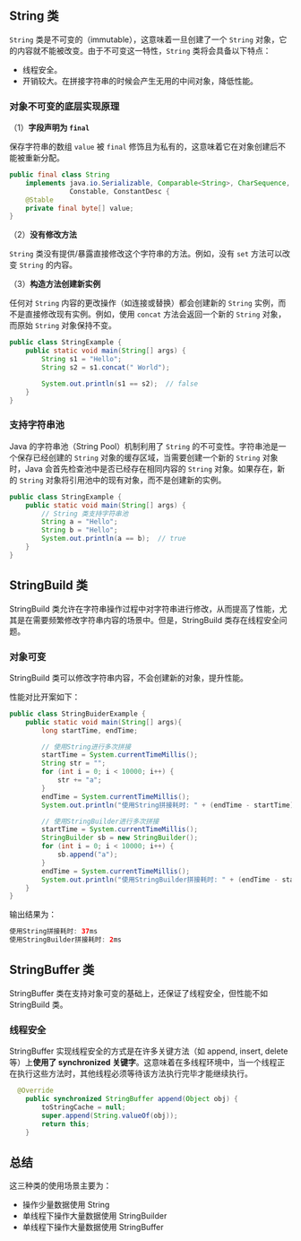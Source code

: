 ## String 类

`String` 类是不可变的（immutable），这意味着一旦创建了一个 `String` 对象，它的内容就不能被改变。由于不可变这一特性，`String` 类将会具备以下特点：

- 线程安全。
- 开销较大。在拼接字符串的时候会产生无用的中间对象，降低性能。



### 对象不可变的底层实现原理

（1）**字段声明为 `final`**

保存字符串的数组 `value` 被  `final`  修饰且为私有的，这意味着它在对象创建后不能被重新分配。

```java
public final class String
    implements java.io.Serializable, Comparable<String>, CharSequence,
               Constable, ConstantDesc {
	@Stable
    private final byte[] value;
}
```

（2）**没有修改方法**

`String` 类没有提供/暴露直接修改这个字符串的方法。例如，没有 `set` 方法可以改变 `String` 的内容。

（3）**构造方法创建新实例**

任何对 `String` 内容的更改操作（如连接或替换）都会创建新的 `String` 实例，而不是直接修改现有实例。例如，使用 `concat` 方法会返回一个新的 `String` 对象，而原始 `String` 对象保持不变。

```java
public class StringExample {
    public static void main(String[] args) {
        String s1 = "Hello";
        String s2 = s1.concat(" World");

        System.out.println(s1 == s2);  // false
    }
}
```





### 支持字符串池

Java 的字符串池（String Pool）机制利用了 `String` 的不可变性。字符串池是一个保存已经创建的 `String` 对象的缓存区域，当需要创建一个新的 `String` 对象时，Java 会首先检查池中是否已经存在相同内容的 `String` 对象。如果存在，新的 `String` 对象将引用池中的现有对象，而不是创建新的实例。

```java
public class StringExample {
    public static void main(String[] args) {
        // String 类支持字符串池
        String a = "Hello";
        String b = "Hello";
        System.out.println(a == b);  // true
    }
}
```





## StringBuild 类

StringBuild 类允许在字符串操作过程中对字符串进行修改，从而提高了性能，尤其是在需要频繁修改字符串内容的场景中。但是，StringBuild 类存在线程安全问题。



### 对象可变

StringBuild 类可以修改字符串内容，不会创建新的对象，提升性能。

性能对比开案如下：

```java
public class StringBuiderExample {
    public static void main(String[] args){
        long startTime, endTime;

        // 使用String进行多次拼接
        startTime = System.currentTimeMillis();
        String str = "";
        for (int i = 0; i < 10000; i++) {
            str += "a";
        }
        endTime = System.currentTimeMillis();
        System.out.println("使用String拼接耗时: " + (endTime - startTime) + "ms");

        // 使用StringBuilder进行多次拼接
        startTime = System.currentTimeMillis();
        StringBuilder sb = new StringBuilder();
        for (int i = 0; i < 10000; i++) {
            sb.append("a");
        }
        endTime = System.currentTimeMillis();
        System.out.println("使用StringBuilder拼接耗时: " + (endTime - startTime) + "ms");
    }
}
```

输出结果为：

```java
使用String拼接耗时: 37ms
使用StringBuilder拼接耗时: 2ms
```





## StringBuffer 类

StringBuffer 类在支持对象可变的基础上，还保证了线程安全，但性能不如 StringBuild 类。



### 线程安全

StringBuffer 实现线程安全的方式是在许多关键方法（如 append, insert, delete 等）上**使用了 synchronized 关键字**。这意味着在多线程环境中，当一个线程正在执行这些方法时，其他线程必须等待该方法执行完毕才能继续执行。

```java
  @Override
    public synchronized StringBuffer append(Object obj) {
        toStringCache = null;
        super.append(String.valueOf(obj));
        return this;
    }
```



## 总结

这三种类的使用场景主要为：

- 操作少量数据使用 String
- 单线程下操作大量数据使用 StringBuilder
- 单线程下操作大量数据使用 StringBuffer